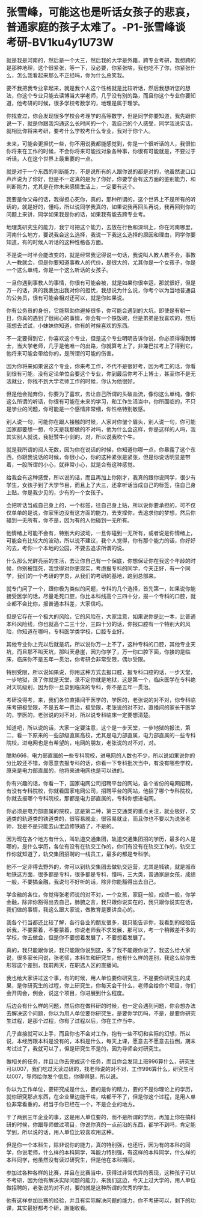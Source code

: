 # 张雪峰，可能这也是听话女孩子的悲哀，普通家庭的孩子太难了。-P1-张雪峰谈考研-BV1ku4y1U73W

就是我是河南的，然后是一个大三，然后我的大学是外籍，跨专业考研，我想跨的是那种地理，这个很紧张，等一下，没必要，你紧张啥，我也吃不了你，你紧张什么，怎么我看起来那么不正经吗，你为什么总笑我。

要不我把我专业拿起来，就是我个人这个性格就是比较听话，然后我想听您的想法，你这个专业只能去读博当大学老师，几乎没有别的路，而且你这个专业你要知道，他考研的时候，很多学校考数学的，地理是属于理学。

你找查过，你会发现很多学校会考理学的高等数学，但是同学你要知道，我先跟你说一下，就是你跟我沟通这么长时间的一个，我自己的个人感受，同学我说实话，就相比你将来考研，要考什么学校考什么专业，我对于你个人。

未来，可能会更担忧一些，你不用说我都能感觉到，你是一个很听话的人，我很怕你将来在工作的时候，不会你将来可能找对象各种事，你很有可能就是，不要过于听话，人在这个世界上最重要的一点。

就是对于一个东西的判断能力，不是说所有的人跟你说的都是对的，他虽然说口口声声说为了你好，但是不一定真的是为了你好，你要学会有这方面的鉴别能力，和判断能力，尤其是在你未来感情生活上，一定要有这个。

我要是你父母的话，我得担心死你，真的，那种所谓的，这个世界上不是所有的听话的，就是好的，懂吗，所以说同学我真的，如果说我再回头再说，我再回到你的问题上来讲，同学如果我是你的话，如果我有能去跨专业考。

地理类研究生的能力，我宁可把这个能力，去放在行色和深圳上，你在河南哪里，河南什么地方，要说我会这么选择，我说一下我这么选择的原因和理由，同学你要知道，有的时候人听话的这种性格各方面。

不是说一时半会能改变的，就是经常我记得说一句话，我说叫人教人教不会，事教人一教就会，但是你要知道事教人的代价，是很大的，尤其你是一个女孩子，你是一个这么单纯，你是一个这么听话的女孩子。

一旦你遇到事教人的事情，你很有可能会被，就是如果你很幸运，那就很好，但是万一的话，真的我表达出我对你的担忧，我想说为什么说，你考个以为当地普通县的公务员，很有可能会相对还可以，就是你如果说。

你有公务员的身份，它能帮助你避掉很多，你可能会遇到的大坑，即使是有朝一日，你真的遇到了很闹心的事情，你会有一个铁饭碗，但是弟弟是我喜欢的，然后我想去试试，小妹妹你知道，你有的时候喜欢的东西。

不一定要得到它，你喜欢这个专业，但是这个专业明明告诉你说，你必须得得到博士，当大学老师，几乎是他唯一的出路，你就算考上了，非兼巴拉考上了得到它，他将来可能会带给你的，是所谓的可能的伤害。

因为你将来如果说这个专业，你来考工作，不代不是很好考，因为考工的话，你看到很有可能，没有定论单位会要这个专业，你到最后你考不上博士，甚至你不是无法就业，你找不到大学老师工作的时候，你认为他很好。

但是他会抛弃你，你要为了喜欢，去让自己所谓的头破血流，像你这么单纯，像你这么所谓的听话，你很有可能在未来的学习，和工作生活当中，你所面临的，不只是学业的问题，你可能是一个感情非常细，你性格特别敏感。

别人说一句，可能你在跟人接触的时候，人家对你皱个眉头，别人说一句，你可能回家都要想一想，今天是我那做的不对吗，他为什么会这样，你是这样的人吗，我其实别人就说，我挺赞牛小剑的，对，所以说我吹个牛。

就是我所谓的阅人无数，因为你在说话的时候，你知道你哪一点，你暴露了这个东西，你跟我说话的时候，你很小心，你的这种紧张是紧张，但是你说话明显是带着，一股所谓的小心，就非常小心，就是会有这种感觉。

给我会有这种感受，所以说的话，而且再加上你刚才，我真的跟你说同学，很少有学生，女孩子到了大学节目，而且上了大三，还拿听话当成自己的标签，往自己身上贴，你是我少见的，少有的一个女孩子。

会把听话当成自己身上的，一个标签，往自己身上贴，所以说你要承担的，可不仅仅单单的是说，你家里边没有这方面的能力，去支撑你，去追求你的梦想，然后你碰到一无所有，你不是，因为有的人他碰到一无所有。

他情绪上可能不会有，特别大的波动，一旦你碰到一无所有，或者说是你情绪上，可能会有比较大的波动，所以说不建议，我个人觉得，你有那个能力的话，你好好的去，考你一个本地的公园，不要去追求所谓的说。

什么那么光鲜亮丽的生活，去让你自己有一个保底，你想保证你在我这个年龄的时候，你别被饿死，我觉得对你更现实，考虑报专科的同学，今天正好，有一个同学，我们的一个考研的学员，从我们的考研的基地，跑到总部来。

就专门问了一个，跟你极为类似的问题，专科的几个选择，首先第一，如果说你能接受医学的话，尽量毛死口腔，你比本科线高个三四十分，报一个专科的口腔，就业都不会比你，报普通本科差，大家信吗。

但是它存在一个极大的风险，它的风险在，大家注意，如果说你是比一本，比普通本科风险线，你也就高个二三十分，三四十分的话，你报口腔有一个特别大的风险，你知道在哪吗，专科医学类学校，口腔专业好。

其他专业你上完以后就是坑，所以说你万一上不了，这种专科的口腔，其他专业天坑，而且那不叫天坑，那叫天悬崖，因为你学了，万一你口腔下面，你接的是临床，临床你不是五年一贯治，你考研会非常受限，偶尔受限。

特别受限，所以说如果说，你用这种方式去报口腔，报专科口腔的话，一步天堂，一步地狱，录了你就是天堂，录不定你就是地狱，这是第一个，临床医学在专科绝对天坑级别，因为你一旦录到临床的专科，你不是五年一贯治。

考研没得考，来，我们各位直播间干医学的，学医的，老张说的对不对，你专科临床考研极受限，不是五年一贯治，极受限，老张说的对不对，直播间的家长干医学的，学医的，老张说的对不对，所以说专科临床一定要想清楚。

知道吧，所以说的话，大家一定要注意，这个是一步天堂，一步地狱的报法，第二，看一下原来的一些部级直属高校，尤其是电力部直属，电力部直属的一些专科院校，进电网也是有希望的，电网的朋友，老张说的对不对，对。

酷勃666，电力部直属的一些专科院校，进电网的人数也不少，所以说如果说你的分比较还不错，你愿意去报专科的话，你看一下专科批次当中，有没有哪些学校，原来是电力部直属的，他将来进电网也是可以进的。

你有兴趣的话，你看一下，国家电网公司招聘平台的网站，各个省份的电网招聘，有没有专科院校，你就看国家电网公司，招聘平台的网站，他招了哪个专科院校，你就去报哪个专科院校，那都是电力部直属的，专科你想进电网。

你必须是电力部直属的院校，这是第二种，第三交通类的重点关注，就业极好，交通类的轨道类的铁道类的，很容易就业，很容易就业，而且你也不要以为说张老师，我是不是只能去山里边修铁路了，不是的。

因为现在各个地方有什么，叫轨道交通集团，轨道交通集团招的学历，最多的人是哪的，是什么学历，各位有没有在轨交工作的，你们有没有在轨交工作的，轨交工作你就知道了，轨交集团招聘的一线员工，最多的都是专科学。

他不一定非得去野外的，你可以到轨交集团去做轨交运营，尤其是城铁，就是城市地铁这方面，很多都是专科，很多都是专科，懂吗，三大类，普通家庭女孩，成绩一般，不要搞金融，我说句不好听的话，除非你能豁得出去自己。

学金融的各位，你觉得张老师说的对不对，一个女孩，家庭一般，成绩一般，你学金融，除非你豁得出去自己，肺腑之言，我只跟你说实在的，我只跟你说实在话，我们做的事情，我这么跟大家说，做教育是要讲良心的。

我各个行当都还比较了解，各行各业的朋友很多，我只能告诉你，我看到的经验告诉我，不要蒙着，不要蒙着，你说老师我不求发展，那可以，考一个稍微差不多的学校，你去做会，但是你不要想着发展了，不要想着发展了。

真的，我只能跟你说，我只能跟你说到这，多了我不能跟你说了，我这么给大家说，很多家长问说，张老师，本科生和研究生，他有什么样的差别，我这么给你去形容这个差别，我前两天，在职选人区的直播间。

我也给大家讲过这个事，有的时候，用人单位要你研究生，不是要你研究生的成果，是你研究生的过程，你上研究生，你每天会干什么，老师会给你个项目，你们会开周会，例会，说这个项目，你进展到什么程度。

后边会有什么样的问题，然后你在做科研的时候，也一定会遇到问题，你会想办法去解决这个问题，你以为用人单位要你研究生，是要你学历吗，不是，是要你研究生过程，是那个过程，你有了过程以后，你在工作当中。

几乎直接就可以上手，而且你也不会对工作，抱有一些不切和实际的幻想，所以说，本经历跟本科是没有的，本科是什么，每天上课，愿意去不愿意去拉倒，期末考试过了，我就可以了，但是研究生不是的，因为导师会对研究生。

做相关的任务，并且让你去完成这个任务，而且你会发现上班996算什么，研究生可以007，我们吃过天读过研的，找老师说的对不对，工作996算什么，研究生可以007，导师给你发个信息，你得得瑟，所以说。

你以为工作单位，要研究成是什么，要的是你的精力，要的不是你理论上的学历，就你研究那点东西，在企业里边能干啥，啥都干不了，但是你这个过程，是用人单位非常看重的，相当于你已经在一个，不是企业的地方。

干了两到三年企业的事，这是用人单位要的，而不是所谓的学历，再加上你在搞科研的时候，你跟导师做过项目，你说你真的一点前沿的东西，都学不到吗，肯定能学到，所以说的话，用人单位比较喜欢用这种。

但是你一个本科生，除非说你的能力，真的特别强，也还行，因为有的本科的同学，你说老师，什么样的本科同学，叫能力特别强，有这样的本科同学，什么样的本科同学，他虽然没有读过研究生，但是他在本科期间。

参加过各种各样的比赛，并且在比赛当中，获得过非常优异的表现，这种孩子可以不考研，因为他有解决实际问题的能力，来我们这边，今天上过大学的，用人单位做招聘的，老张说的对不对，要的就是这种所谓的优秀的学生。

他有这样参加比赛的经验，并且有实际解决问题的能力，你不考研可以，剩下的功课，其实最好都考个研，謝謝收看。